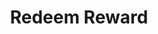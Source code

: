 ---
title: Redeem Reward
type: endpoint
category: 639ba2628407100061f5faac
slug: redeem-reward
parentDoc: 639ba2658407100061f5fab6
hidden: false
order: 30
---